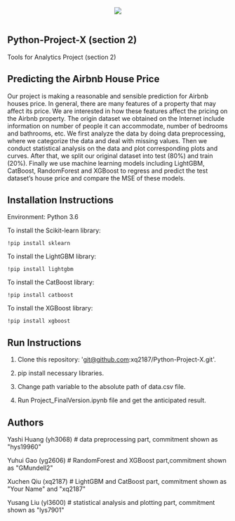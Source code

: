 <div align="center">
  <img src="https://www.longfordleader.ie/resizer/750/563/true/1475831179315.jpg--longford.jpg?1475831180000"><br><br>
</div>

## Python-Project-X (section 2)

Tools for Analytics Project (section 2)


## Predicting the Airbnb House Price

Our project is making a reasonable and sensible prediction for Airbnb houses price. In general, there are many features of a property that may affect its price. We are interested in how these features affect the pricing on the Airbnb property. The origin dataset we obtained on the Internet include information on number of people it can accommodate, number of bedrooms and bathrooms, etc. We first analyze the data by doing data preprocessing, where we categorize the data and deal with missing values. Then we conduct statistical analysis on the data and plot corresponding plots and curves. After that, we split our original dataset into test (80%) and train (20%). Finally we use machine learning models including LightGBM, CatBoost, RandomForest and XGBoost to regress and predict the test dataset’s house price and compare the MSE of these models. 


## Installation Instructions

Environment: Python 3.6

To install the Scikit-learn library:

```
!pip install sklearn
```

To install the LightGBM library:

```
!pip install lightgbm
```

To install the CatBoost library:

```
!pip install catboost
```

To install the XGBoost library:
```
!pip install xgboost
```


## Run Instructions

1. Clone this repository: 'git@github.com:xq2187/Python-Project-X.git'.

2. pip install necessary libraries.

3. Change path variable to the absolute path of data.csv file.

4. Run Project_FinalVersion.ipynb file and get the anticipated result.


## Authors

Yashi Huang (yh3068) # data preprocessing part, commitment shown as "hys19960"

Yuhui Gao (yg2606) # RandomForest and XGBoost part,commitment shown as "GMundell2"

Xuchen Qiu (xq2187) # LightGBM and CatBoost part, commitment shown as "Your Name" and "xq2187" 

Yusang Liu (yl3600) # statistical analysis and plotting part, commitment shown as "lys7901"

